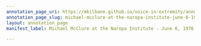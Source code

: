 ```yaml
---
annotation_page_uri: https://mkilbane.github.io/voice-in-extremity/annotations/michael-mcclure-at-the-naropa-institute-june-6-1976-canvas-1--i-was-afraid-to-recite-it-because-i-thought-i-might-not-be-able-to-stop--.json
annotation_page_slug: michael-mcclure-at-the-naropa-institute-june-6-1976-canvas-1--i-was-afraid-to-recite-it-because-i-thought-i-might-not-be-able-to-stop--
layout: annotation_page
manifest_label: Michael McClure at the Naropa Institute - June 6, 1976

---
```

